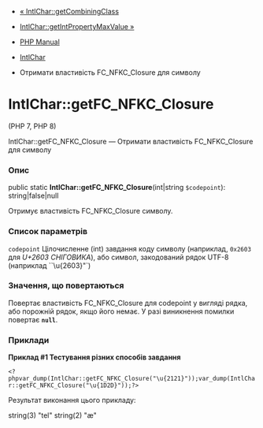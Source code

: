 - [« IntlChar::getCombiningClass](intlchar.getcombiningclass.md)
- [IntlChar::getIntPropertyMaxValue
»](intlchar.getintpropertymaxvalue.md)

- [PHP Manual](index.md)
- [IntlChar](class.intlchar.md)
- Отримати властивість FC_NFKC_Closure для символу

# IntlChar::getFC_NFKC_Closure

(PHP 7, PHP 8)

IntlChar::getFC_NFKC_Closure — Отримати властивість FC_NFKC_Closure для
символу

### Опис

public static **IntlChar::getFC_NFKC_Closure**(int\|string
`$codepoint`): string\|false\|null

Отримує властивість FC_NFKC_Closure символу.

### Список параметрів

`codepoint`
Цілочисленне (int) завдання коду символу (наприклад, `0x2603` для *U+2603
СНІГОВИКА*), або символ, закодований рядок UTF-8 (наприклад
``\u{2603}"`)

### Значення, що повертаються

Повертає властивість FC_NFKC_Closure для codepoint у вигляді рядка, або
порожній рядок, якщо його немає. У разі виникнення помилки повертає
**`null`**.

### Приклади

**Приклад #1 Тестування різних способів завдання**

` <?phpvar_dump(IntlChar::getFC_NFKC_Closure("\u{2121}"));var_dump(IntlChar::getFC_NFKC_Closure("\u{1D2D}"));?> `

Результат виконання цього прикладу:

string(3) "tel"
string(2) "æ"
